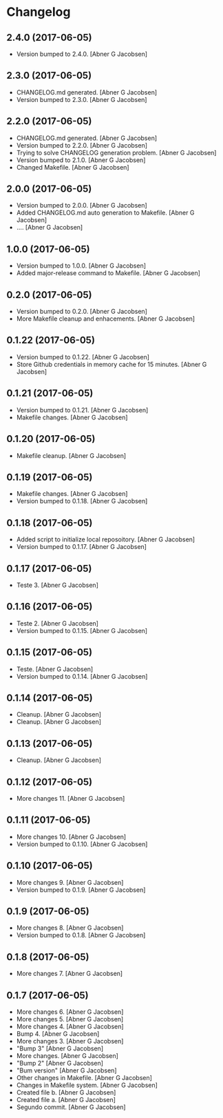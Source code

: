 Changelog
=========


2.4.0 (2017-06-05)
------------------
- Version bumped to 2.4.0. [Abner G Jacobsen]


2.3.0 (2017-06-05)
------------------
- CHANGELOG.md generated. [Abner G Jacobsen]
- Version bumped to 2.3.0. [Abner G Jacobsen]


2.2.0 (2017-06-05)
------------------
- CHANGELOG.md generated. [Abner G Jacobsen]
- Version bumped to 2.2.0. [Abner G Jacobsen]
- Trying to solve CHANGELOG generation problem. [Abner G Jacobsen]
- Version bumped to 2.1.0. [Abner G Jacobsen]
- Changed Makefile. [Abner G Jacobsen]


2.0.0 (2017-06-05)
------------------
- Version bumped to 2.0.0. [Abner G Jacobsen]
- Added CHANGELOG.md auto generation to Makefile. [Abner G Jacobsen]
- .... [Abner G Jacobsen]


1.0.0 (2017-06-05)
------------------
- Version bumped to 1.0.0. [Abner G Jacobsen]
- Added major-release command to Makefile. [Abner G Jacobsen]


0.2.0 (2017-06-05)
------------------
- Version bumped to 0.2.0. [Abner G Jacobsen]
- More Makefile cleanup and enhacements. [Abner G Jacobsen]


0.1.22 (2017-06-05)
-------------------
- Version bumped to 0.1.22. [Abner G Jacobsen]
- Store Github credentials in memory cache for 15 minutes. [Abner G
  Jacobsen]


0.1.21 (2017-06-05)
-------------------
- Version bumped to 0.1.21. [Abner G Jacobsen]
- Makefile changes. [Abner G Jacobsen]


0.1.20 (2017-06-05)
-------------------
- Makefile cleanup. [Abner G Jacobsen]


0.1.19 (2017-06-05)
-------------------
- Makefile changes. [Abner G Jacobsen]
- Version bumped to 0.1.18. [Abner G Jacobsen]


0.1.18 (2017-06-05)
-------------------
- Added script to initialize local reposoitory. [Abner G Jacobsen]
- Version bumped to 0.1.17. [Abner G Jacobsen]


0.1.17 (2017-06-05)
-------------------
- Teste 3. [Abner G Jacobsen]


0.1.16 (2017-06-05)
-------------------
- Teste 2. [Abner G Jacobsen]
- Version bumped to 0.1.15. [Abner G Jacobsen]


0.1.15 (2017-06-05)
-------------------
- Teste. [Abner G Jacobsen]
- Version bumped to 0.1.14. [Abner G Jacobsen]


0.1.14 (2017-06-05)
-------------------
- Cleanup. [Abner G Jacobsen]
- Cleanup. [Abner G Jacobsen]


0.1.13 (2017-06-05)
-------------------
- Cleanup. [Abner G Jacobsen]


0.1.12 (2017-06-05)
-------------------
- More changes 11. [Abner G Jacobsen]


0.1.11 (2017-06-05)
-------------------
- More changes 10. [Abner G Jacobsen]
- Version bumped to 0.1.10. [Abner G Jacobsen]


0.1.10 (2017-06-05)
-------------------
- More changes 9. [Abner G Jacobsen]
- Version bumped to 0.1.9. [Abner G Jacobsen]


0.1.9 (2017-06-05)
------------------
- More changes 8. [Abner G Jacobsen]
- Version bumped to 0.1.8. [Abner G Jacobsen]


0.1.8 (2017-06-05)
------------------
- More changes 7. [Abner G Jacobsen]


0.1.7 (2017-06-05)
------------------
- More changes 6. [Abner G Jacobsen]
- More changes 5. [Abner G Jacobsen]
- More changes 4. [Abner G Jacobsen]
- Bump 4. [Abner G Jacobsen]
- More changes 3. [Abner G Jacobsen]
- "Bump 3" [Abner G Jacobsen]
- More changes. [Abner G Jacobsen]
- "Bump 2" [Abner G Jacobsen]
- "Bum version" [Abner G Jacobsen]
- Other changes in Makefile. [Abner G Jacobsen]
- Changes in Makefile system. [Abner G Jacobsen]
- Created file b. [Abner G Jacobsen]
- Created file a. [Abner G Jacobsen]
- Segundo commit. [Abner G Jacobsen]



